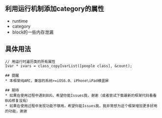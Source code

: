 ## 利用运行机制添加category的属性
* runtime
* category
* block的一些内存泄漏

## 具体用法
```
// 用运行时遍历类的所有属性
Ivar * ivars = class_copyIvarList([people class], &count);

## 提醒
* 本框架纯ARC，兼容的系统>=iOS6.0、iPhone\iPad横竖屏

## 期待
* 如果在使用过程中遇到BUG，希望你能Issues我，谢谢（或者尝试下载最新的框架代码看看BUG修复没有）
* 如果在使用过程中发现功能不够用，希望你能Issues我，我非常想为这个框架增加更多好用的功能，谢谢
